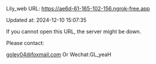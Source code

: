 Lily_web URL: https://ae6d-61-165-102-156.ngrok-free.app

Updated at: 2024-12-10 15:07:35

If you cannot open this URL, the server might be down.

Please contact: 

goley04@foxmail.com Or Wechat:GL_yeaH